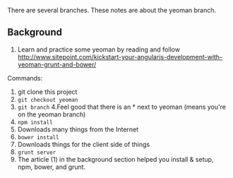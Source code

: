 There are several branches.    These notes are about the yeoman branch.

Background
------
1. Learn and practice some yeoman by reading and follow http://www.sitepoint.com/kickstart-your-angularjs-development-with-yeoman-grunt-and-bower/


Commands:

1. git clone this project
2. ```git checkout yeoman```
3. ```git branch```
4.Feel good that there is an * next to yeoman (means you're on the yeoman branch)
4. ```npm install```   
4. Downloads many things from the Internet
5. ```bower install```
6. Downloads things for the client side of things
6. ```grunt server```
7. The article (1) in the background section helped you install & setup, npm, bower, and grunt.


